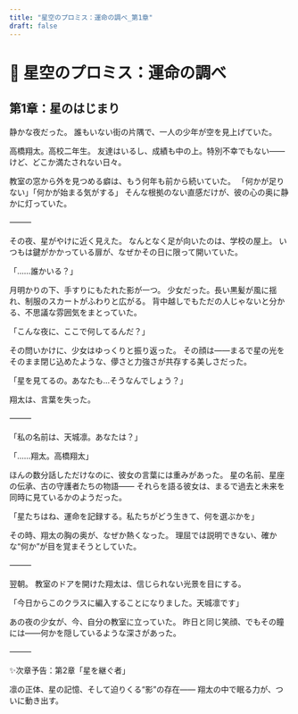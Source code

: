 ```yaml
---
title: "星空のプロミス：運命の調べ_第1章"
draft: false
---
```


# 🌌 星空のプロミス：運命の調べ

## 第1章：星のはじまり

静かな夜だった。 誰もいない街の片隅で、一人の少年が空を見上げていた。

高橋翔太。高校二年生。 友達はいるし、成績も中の上。特別不幸でもない――けど、どこか満たされない日々。

教室の窓から外を見つめる癖は、もう何年も前から続いていた。 「何かが足りない」「何かが始まる気がする」 そんな根拠のない直感だけが、彼の心の奥に静かに灯っていた。

⸻

その夜、星がやけに近く見えた。 なんとなく足が向いたのは、学校の屋上。 いつもは鍵がかかっている扉が、なぜかその日に限って開いていた。

「……誰かいる？」

月明かりの下、手すりにもたれた影が一つ。 少女だった。長い黒髪が風に揺れ、制服のスカートがふわりと広がる。 背中越しでもただの人じゃないと分かる、不思議な雰囲気をまとっていた。

「こんな夜に、ここで何してるんだ？」

その問いかけに、少女はゆっくりと振り返った。 その顔は――まるで星の光をそのまま閉じ込めたような、儚さと力強さが共存する美しさだった。

「星を見てるの。あなたも…そうなんでしょう？」

翔太は、言葉を失った。

⸻

「私の名前は、天城凛。あなたは？」

「……翔太。高橋翔太」

ほんの数分話しただけなのに、彼女の言葉には重みがあった。 星の名前、星座の伝承、古の守護者たちの物語―― それらを語る彼女は、まるで過去と未来を同時に見ているかのようだった。

「星たちはね、運命を記録する。私たちがどう生きて、何を選ぶかを」

その時、翔太の胸の奥が、なぜか熱くなった。 理屈では説明できない、確かな“何か”が目を覚まそうとしていた。

⸻

翌朝。 教室のドアを開けた翔太は、信じられない光景を目にする。

「今日からこのクラスに編入することになりました。天城凛です」

あの夜の少女が、今、自分の教室に立っていた。 昨日と同じ笑顔、でもその瞳には――何かを隠しているような深さがあった。

⸻

✨次章予告：第2章「星を継ぐ者」

凛の正体、星の記憶、そして迫りくる“影”の存在―― 翔太の中で眠る力が、ついに動き出す。
